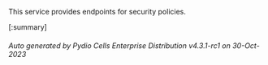 






This service provides endpoints for security policies.

[:summary]

###### Auto generated by Pydio Cells Enterprise Distribution v4.3.1-rc1 on 30-Oct-2023
